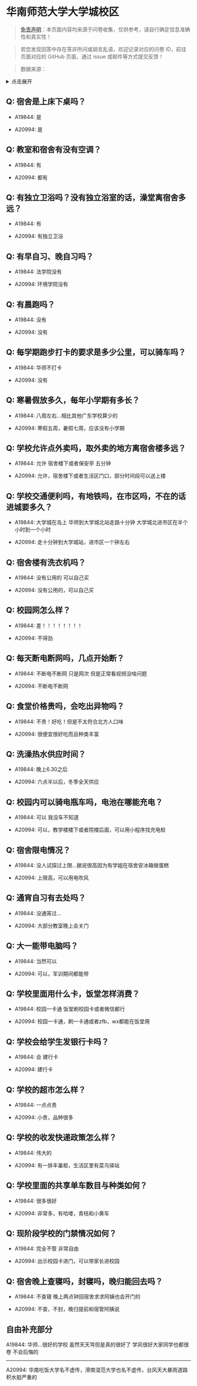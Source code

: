 # 华南师范大学大学城校区

> [免责声明](https://colleges.chat/#_3)：本页面内容均来源于问卷收集，仅供参考，请自行确定信息准确性和真实性！

> 若您发现回答中存在答非所问或胡言乱语，欢迎记录对应的问卷 ID，前往页面对应的 GitHub 页面，通过 issue 或邮件等方式提交反馈！

> 数据来源：

<details><summary>点击展开</summary>
<ul>
<li>A19844: jiayu622557@qq.com (2023 年 06 月)</li>
<li>A20994: 匿名 (2023 年 09 月)</li>
</ul>
</details>

## Q: 宿舍是上床下桌吗？

- A19844: 是

- A20994: 是

## Q: 教室和宿舍有没有空调？

- A19844: 有

- A20994: 都有

## Q: 有独立卫浴吗？没有独立浴室的话，澡堂离宿舍多远？

- A19844: 有

- A20994: 有独立卫浴

## Q: 有早自习、晚自习吗？

- A19844: 法学院没有

- A20994: 环境学院没有

## Q: 有晨跑吗？

- A19844: 没有

- A20994: 没有

## Q: 每学期跑步打卡的要求是多少公里，可以骑车吗？

- A19844: 华师不打卡

- A20994: 没有

## Q: 寒暑假放多久，每年小学期有多长？

- A19844: 八周左右…相比其他广东学校算少的

- A20994: 寒假五周，暑假七周，应该没有小学期

## Q: 学校允许点外卖吗，取外卖的地方离宿舍楼多远？

- A19844: 允许 宿舍楼下或者保安亭 五分钟

- A20994: 允许，宿舍楼下或者生活区门口，部分时间段可以送上楼

## Q: 学校交通便利吗，有地铁吗，在市区吗，不在的话进城要多久？

- A19844: 大学城在岛上 华师到大学城北站走路十分钟 大学城北进市区在半个小时到一个小时

- A20994: 走十分钟到大学城站，进市区一个钟左右

## Q: 宿舍楼有洗衣机吗？

- A19844: 没有公用的 可以自己买

- A20994: 没有公用的，可以自己买

## Q: 校园网怎么样？

- A19844: 差！！！！！！！！

- A20994: 不得劲

## Q: 每天断电断网吗，几点开始断？

- A19844: 不断电不断网 只是网次 但是正常看视频没啥问题

- A20994: 不断电不断网

## Q: 食堂价格贵吗，会吃出异物吗？

- A19844: 不贵！好吃！但是不太符合北方人口味

- A20994: 很便宜很好吃而且种类丰富

## Q: 洗澡热水供应时间？

- A19844: 晚上6.30之后

- A20994: 六点半以后，冬季全天供应

## Q: 校园内可以骑电瓶车吗，电池在哪能充电？

- A19844: 可以 我没车不知道

- A20994: 可以，教学楼楼下或者院楼后面，可以用小程序找充电桩

## Q: 宿舍限电情况？

- A19844: 没人试探过上限…据说很高因为有学姐在宿舍安冰箱做蛋糕

- A20994: 上限高，可以用电吹风

## Q: 通宵自习有去处吗？

- A19844: 没通宵过…

- A20994: 大部分教室晚上会关门

## Q: 大一能带电脑吗？

- A19844: 当然可以

- A20994: 可以，军训期间都能带

## Q: 学校里面用什么卡，饭堂怎样消费？

- A19844: 校园一卡通 饭堂刷校园卡或者微信都行

- A20994: 校园一卡通，刷一卡通或者zfb，wx都能在饭堂用

## Q: 学校会给学生发银行卡吗？

- A19844: 会 建行卡

- A20994: 建行卡

## Q: 学校的超市怎么样？

- A19844: 一点点贵

- A20994: 小贵，品种很多

## Q: 学校的收发快递政策怎么样？

- A19844: 伟大的

- A20994: 有一排丰巢柜，生活区里有菜鸟驿站

## Q: 学校里面的共享单车数目与种类如何？

- A19844: 很多很好

- A20994: 非常多，有哈喽，青桔和小黄车

## Q: 现阶段学校的门禁情况如何？

- A19844: 完全不管 非常自由

- A20994: 出示校园卡进门，可以带家长进校园

## Q: 宿舍晚上查寝吗，封寝吗，晚归能回去吗？

- A19844: 不查寝 晚上两点钟回宿舍求求阿姨也会开门的

- A20994: 不查，不封，晚归提前和宿管阿姨说

## 自由补充部分

A19844: 华师…很好的学校 虽然天天骂但是真的很好了 学风很好大家同学也都很卷 不会后悔的

***

A20994: 华南吃饭大学名不虚传，滑南湿范大学也名不虚传，台风天大暴雨道路积水挺严重的